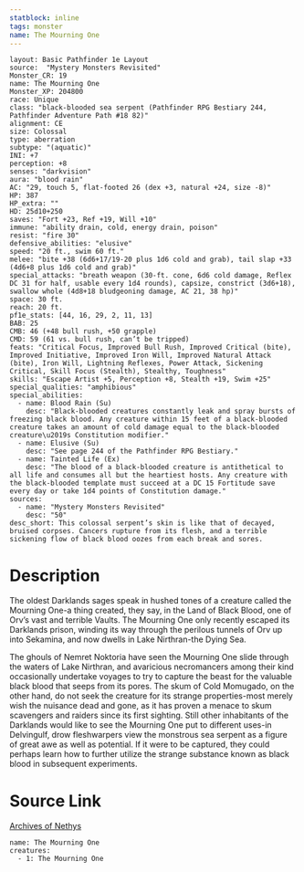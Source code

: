 ```yaml
---
statblock: inline
tags: monster
name: The Mourning One
---
```

```statblock
layout: Basic Pathfinder 1e Layout
source:  "Mystery Monsters Revisited"
Monster_CR: 19
name: The Mourning One
Monster_XP: 204800
race: Unique
class: "black-blooded sea serpent (Pathfinder RPG Bestiary 244, Pathfinder Adventure Path #18 82)"
alignment: CE
size: Colossal
type: aberration
subtype: "(aquatic)"
INI: +7
perception: +8
senses: "darkvision"
aura: "blood rain"
AC: "29, touch 5, flat-footed 26 (dex +3, natural +24, size -8)"
HP: 387
HP_extra: ""
HD: 25d10+250
saves: "Fort +23, Ref +19, Will +10"
immune: "ability drain, cold, energy drain, poison"
resist: "fire 30"
defensive_abilities: "elusive"
speed: "20 ft., swim 60 ft."
melee: "bite +38 (6d6+17/19-20 plus 1d6 cold and grab), tail slap +33 (4d6+8 plus 1d6 cold and grab)"
special_attacks: "breath weapon (30-ft. cone, 6d6 cold damage, Reflex DC 31 for half, usable every 1d4 rounds), capsize, constrict (3d6+18), swallow whole (4d8+18 bludgeoning damage, AC 21, 38 hp)"
space: 30 ft.
reach: 20 ft.
pf1e_stats: [44, 16, 29, 2, 11, 13]
BAB: 25
CMB: 46 (+48 bull rush, +50 grapple)
CMD: 59 (61 vs. bull rush, can’t be tripped)
feats: "Critical Focus, Improved Bull Rush, Improved Critical (bite), Improved Initiative, Improved Iron Will, Improved Natural Attack (bite), Iron Will, Lightning Reflexes, Power Attack, Sickening Critical, Skill Focus (Stealth), Stealthy, Toughness"
skills: "Escape Artist +5, Perception +8, Stealth +19, Swim +25"
special_qualities: "amphibious"
special_abilities:
  - name: Blood Rain (Su)
    desc: "Black-blooded creatures constantly leak and spray bursts of freezing black blood. Any creature within 15 feet of a black-blooded creature takes an amount of cold damage equal to the black-blooded creature\u2019s Constitution modifier."
  - name: Elusive (Su)
    desc: "See page 244 of the Pathfinder RPG Bestiary."
  - name: Tainted Life (Ex)
    desc: "The blood of a black-blooded creature is antithetical to all life and consumes all but the heartiest hosts. Any creature with the black-blooded template must succeed at a DC 15 Fortitude save every day or take 1d4 points of Constitution damage."
sources:
  - name: "Mystery Monsters Revisited"
    desc: "50"
desc_short: This colossal serpent’s skin is like that of decayed, bruised corpses. Cancers rupture from its flesh, and a terrible sickening flow of black blood oozes from each break and sores.
```
# Description
The oldest Darklands sages speak in hushed tones of a creature called the Mourning One-a thing created, they say, in the Land of Black Blood, one of Orv’s vast and terrible Vaults. The Mourning One only recently escaped its Darklands prison, winding its way through the perilous tunnels of Orv up into Sekamina, and now dwells in Lake Nirthran-the Dying Sea.

The ghouls of Nemret Noktoria have seen the Mourning One slide through the waters of Lake Nirthran, and avaricious necromancers among their kind occasionally undertake voyages to try to capture the beast for the valuable black blood that seeps from its pores. The skum of Cold Momugado, on the other hand, do not seek the creature for its strange properties-most merely wish the nuisance dead and gone, as it has proven a menace to skum scavengers and raiders since its first sighting. Still other inhabitants of the Darklands would like to see the Mourning One put to different uses-in Delvingulf, drow fleshwarpers view the monstrous sea serpent as a figure of great awe as well as potential. If it were to be captured, they could perhaps learn how to further utilize the strange substance known as black blood in subsequent experiments.
# Source Link
[Archives of Nethys](https://aonprd.com/MonsterDisplay.aspx?ItemName=The%20Mourning%20One)
```encounter-table
name: The Mourning One
creatures:
  - 1: The Mourning One
```
